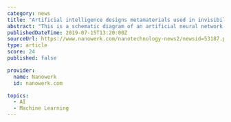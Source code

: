 ```yaml
---
category: news
title: "Artificial intelligence designs metamaterials used in invisibility cloaks"
abstract: "This is a schematic diagram of an artificial neural network that can design arbitrary photonic structures. Cross section of structures is mapped as two-dimensional cross-sectional bitmap so that artificial neural network can design structures of ..."
publishedDateTime: 2019-07-15T13:20:00Z
sourceUrl: https://www.nanowerk.com/nanotechnology-news2/newsid=53187.php
type: article
score: 24
published: false

provider:
  name: Nanowerk
  id: nanowerk.com

topics:
  - AI
  - Machine Learning
---
```

